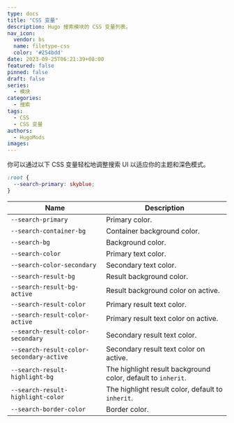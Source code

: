 ```yaml
---
type: docs
title: "CSS 变量"
description: Hugo 搜索模块的 CSS 变量列表。
nav_icon:
  vendor: bs
  name: filetype-css
  color: '#254bdd'
date: 2023-09-25T06:21:39+08:00
featured: false
pinned: false
draft: false
series:
  - 模块
categories:
  - 搜索
tags:
  - CSS
  - CSS 变量
authors:
  - HugoMods
images:
---
```


你可以通过以下 CSS 变量轻松地调整搜索 UI 以适应你的主题和深色模式。

```css
:root {
  --search-primary: skyblue;
}
```

| Name                                     | Description                                                  |
| ---------------------------------------- | ------------------------------------------------------------ |
| `--search-primary`                       | Primary color.                                               |
| `--search-container-bg`                  | Container background color.                                  |
| `--search-bg`                            | Background color.                                            |
| `--search-color`                         | Primary text color.                                          |
| `--search-color-secondary`               | Secondary text color.                                        |
| `--search-result-bg`                     | Result background color.                                     |
| `--search-result-bg-active`              | Result background color on active.                           |
| `--search-result-color`                  | Primary result text color.                                   |
| `--search-result-color-active`           | Primary result text color on active.                         |
| `--search-result-color-secondary`        | Secondary result text color.                                 |
| `--search-result-color-secondary-active` | Secondary result text color on active.                       |
| `--search-result-highlight-bg`           | The highlight result background color, default to `inherit`. |
| `--search-result-highlight-color`        | The highlight result color, default to `inherit`.            |
| `--search-border-color`                  | Border color.                                                |
